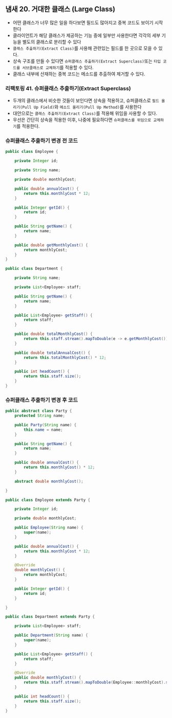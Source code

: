 ## 냄새 20. 거대한 클래스 (Large Class)
- 어떤 클래스가 너무 많은 일을 하다보면 필드도 많아지고 중복 코드도 보이기 시작한다
- 클라이언트가 해당 클래스가 제공하는 기능 중에 일부만 사용한다면 각각의 세부 기능을 별도의 클래스로 분리할 수 있다
- `클래스 추출하기(Extract Class)`를 사용해 관련있는 필드를 한 곳으로 모을 수 있다.
- 상속 구조를 만들 수 있다면 `슈퍼클래스 추출하기(Extract Superclass)`또는 `타입 코드를 서브클래스로 교체하기`를 적용할 수 있다.
- 클래스 내부에 산재하는 중복 코드는 메소드를 추출하여 제거할 수 있다.

### 리팩토링 41. 슈퍼클래스 추출하기(Extract Superclass)
- 두개의 클래스에서 비슷한 것들이 보인다면 상속을 적용하고, 슈퍼클래스로 `필드 올리기(Pull Up Field)`와 `메소드 올리기(Pull Up Method)`를 사용한다
- 대안으로는 `클래스 추출하기(Extract Class)`를 적용해 위임을 사용할 수 있다.
- 우선은 간단히 상속을 적용한 이후, 나중에 필요하다면 `슈퍼클래스를 위임으로 교체하기`를 적용한다.

### 슈퍼클래스 추출하기 변경 전 코드
```java
public class Employee {

    private Integer id;

    private String name;

    private double monthlyCost;

    public double annualCost() {
        return this.monthlyCost * 12;
    }

    public Integer getId() {
        return id;
    }

    public String getName() {
        return name;
    }

    public double getMonthlyCost() {
        return monthlyCost;
    }
}

public class Department {

    private String name;

    private List<Employee> staff;

    public String getName() {
        return name;
    }

    public List<Employee> getStaff() {
        return staff;
    }

    public double totalMonthlyCost() {
        return this.staff.stream().mapToDouble(e -> e.getMonthlyCost()).sum();
    }

    public double totalAnnualCost() {
        return this.totalMonthlyCost() * 12;
    }

    public int headCount() {
        return this.staff.size();
    }
}
```

### 슈퍼클래스 추출하기 변경 후 코드
```java
public abstract class Party {
    protected String name;

    public Party(String name) {
        this.name = name;
    }

    public String getName() {
        return name;
    }

    public double annualCost() {
        return this.monthlyCost() * 12;
    }

    abstract double monthlyCost();

}

public class Employee extends Party {

    private Integer id;

    private double monthlyCost;

    public Employee(String name) {
        super(name);
    }

    public double annualCost() {
        return this.monthlyCost * 12;
    }

    @Override
    double monthlyCost() {
        return monthlyCost;
    }

    public Integer getId() {
        return id;
    }

}

public class Department extends Party {

    private List<Employee> staff;

    public Department(String name) {
        super(name);
    }

    public List<Employee> getStaff() {
        return staff;
    }

    @Override
    public double monthlyCost() {
        return this.staff.stream().mapToDouble(Employee::monthlyCost).sum();
    }

    public int headCount() {
        return this.staff.size();
    }
}
```
